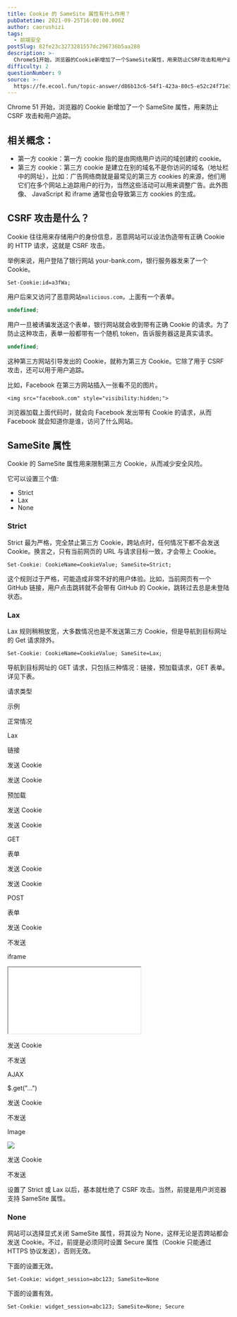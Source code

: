 ```yaml
---
title: Cookie 的 SameSite 属性有什么作用？
pubDatetime: 2021-09-25T16:00:00.000Z
author: caorushizi
tags:
  - 前端安全
postSlug: 82fe23c3273281557dc296736b5aa288
description: >-
  Chrome51开始，浏览器的Cookie新增加了一个SameSite属性，用来防止CSRF攻击和用户追踪。相关概念：-----*第一方cookie：第一方cookie指的是由网络用户访问的域创建的c
difficulty: 2
questionNumber: 9
source: >-
  https://fe.ecool.fun/topic-answer/d86b13c6-54f1-423a-80c5-e52c24f71e30?orderBy=updateTime&order=desc&tagId=21
---
```


Chrome 51 开始，浏览器的 Cookie 新增加了一个 SameSite 属性，用来防止 CSRF 攻击和用户追踪。

## 相关概念：

- 第一方 cookie：第一方 cookie 指的是由网络用户访问的域创建的 cookie。
- 第三方 cookie：第三方 cookie 是建立在别的域名不是你访问的域名（地址栏中的网址），比如：广告网络商就是最常见的第三方 cookies 的来源，他们用它们在多个网站上追踪用户的行为，当然这些活动可以用来调整广告。此外图像、 JavaScript 和 iframe 通常也会导致第三方 cookies 的生成。

## CSRF 攻击是什么？

Cookie 往往用来存储用户的身份信息，恶意网站可以设法伪造带有正确 Cookie 的 HTTP 请求，这就是 CSRF 攻击。

举例来说，用户登陆了银行网站 your-bank.com，银行服务器发来了一个 Cookie。

    Set-Cookie:id=a3fWa;

用户后来又访问了恶意网站`malicious.com`，上面有一个表单。

```typescript
undefined;
```

用户一旦被诱骗发送这个表单，银行网站就会收到带有正确 Cookie 的请求。为了防止这种攻击，表单一般都带有一个随机 token，告诉服务器这是真实请求。

```typescript
undefined;
```

这种第三方网站引导发出的 Cookie，就称为第三方 Cookie。它除了用于 CSRF 攻击，还可以用于用户追踪。

比如，Facebook 在第三方网站插入一张看不见的图片。

    <img src="facebook.com" style="visibility:hidden;">

浏览器加载上面代码时，就会向 Facebook 发出带有 Cookie 的请求，从而 Facebook 就会知道你是谁，访问了什么网站。

## SameSite 属性

Cookie 的 SameSite 属性用来限制第三方 Cookie，从而减少安全风险。

它可以设置三个值:

- Strict
- Lax
- None

### Strict

Strict 最为严格，完全禁止第三方 Cookie，跨站点时，任何情况下都不会发送 Cookie。换言之，只有当前网页的 URL 与请求目标一致，才会带上 Cookie。

    Set-Cookie: CookieName=CookieValue; SameSite=Strict;

这个规则过于严格，可能造成非常不好的用户体验。比如，当前网页有一个 GitHub 链接，用户点击跳转就不会带有 GitHub 的 Cookie，跳转过去总是未登陆状态。

### Lax

Lax 规则稍稍放宽，大多数情况也是不发送第三方 Cookie，但是导航到目标网址的 Get 请求除外。

    Set-Cookie: CookieName=CookieValue; SameSite=Lax;

导航到目标网址的 GET 请求，只包括三种情况：链接，预加载请求，GET 表单。详见下表。

请求类型

示例

正常情况

Lax

链接

<a href="..."></a>

发送 Cookie

发送 Cookie

预加载

<link rel="prerender" href="..."/>

发送 Cookie

发送 Cookie

GET

表单 <form method="GET" action="...">

发送 Cookie

发送 Cookie

POST

表单 <form method="POST" action="...">

发送 Cookie

不发送

iframe

<iframe src="..."></iframe>

发送 Cookie

不发送

AJAX

$.get("...")

发送 Cookie

不发送

Image

<img src="...">

发送 Cookie

不发送

设置了 Strict 或 Lax 以后，基本就杜绝了 CSRF 攻击。当然，前提是用户浏览器支持 SameSite 属性。

### None

网站可以选择显式关闭 SameSite 属性，将其设为 None，这样无论是否跨站都会发送 Cookie。不过，前提是必须同时设置 Secure 属性（Cookie 只能通过 HTTPS 协议发送），否则无效。

下面的设置无效。

    Set-Cookie: widget_session=abc123; SameSite=None

下面的设置有效。

    Set-Cookie: widget_session=abc123; SameSite=None; Secure
